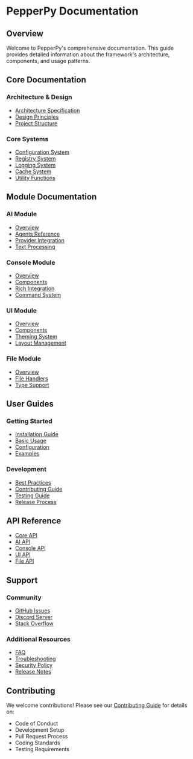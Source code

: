 # PepperPy Documentation

## Overview

Welcome to PepperPy's comprehensive documentation. This guide provides detailed information about the framework's architecture, components, and usage patterns.

## Core Documentation

### Architecture & Design
- [Architecture Specification](specification/architecture.md)
- [Design Principles](specification/design_principles.md)
- [Project Structure](specification/project_structure.md)

### Core Systems
- [Configuration System](core/config.md)
- [Registry System](core/registry.md)
- [Logging System](core/logging.md)
- [Cache System](core/cache.md)
- [Utility Functions](core/utils.md)

## Module Documentation

### AI Module
- [Overview](modules/ai/overview.md)
- [Agents Reference](modules/ai/agents.md)
- [Provider Integration](modules/ai/providers.md)
- [Text Processing](modules/ai/text.md)

### Console Module
- [Overview](modules/console/overview.md)
- [Components](modules/console/components.md)
- [Rich Integration](modules/console/rich.md)
- [Command System](modules/console/commands.md)

### UI Module
- [Overview](modules/ui/overview.md)
- [Components](modules/ui/components.md)
- [Theming System](modules/ui/theming.md)
- [Layout Management](modules/ui/layouts.md)

### File Module
- [Overview](modules/files/overview.md)
- [File Handlers](modules/files/handlers.md)
- [Type Support](modules/files/types.md)

## User Guides

### Getting Started
- [Installation Guide](guides/getting_started.md)
- [Basic Usage](guides/basic_usage.md)
- [Configuration](guides/configuration.md)
- [Examples](guides/examples.md)

### Development
- [Best Practices](guides/best_practices.md)
- [Contributing Guide](guides/contributing.md)
- [Testing Guide](guides/testing.md)
- [Release Process](guides/releasing.md)

## API Reference

- [Core API](api/core.md)
- [AI API](api/ai.md)
- [Console API](api/console.md)
- [UI API](api/ui.md)
- [File API](api/files.md)

## Support

### Community
- [GitHub Issues](https://github.com/felipepimentel/pepperpy/issues)
- [Discord Server](https://discord.gg/pepperpy)
- [Stack Overflow](https://stackoverflow.com/questions/tagged/pepperpy)

### Additional Resources
- [FAQ](support/faq.md)
- [Troubleshooting](support/troubleshooting.md)
- [Security Policy](support/security.md)
- [Release Notes](support/releases.md)

## Contributing

We welcome contributions! Please see our [Contributing Guide](guides/contributing.md) for details on:
- Code of Conduct
- Development Setup
- Pull Request Process
- Coding Standards
- Testing Requirements 